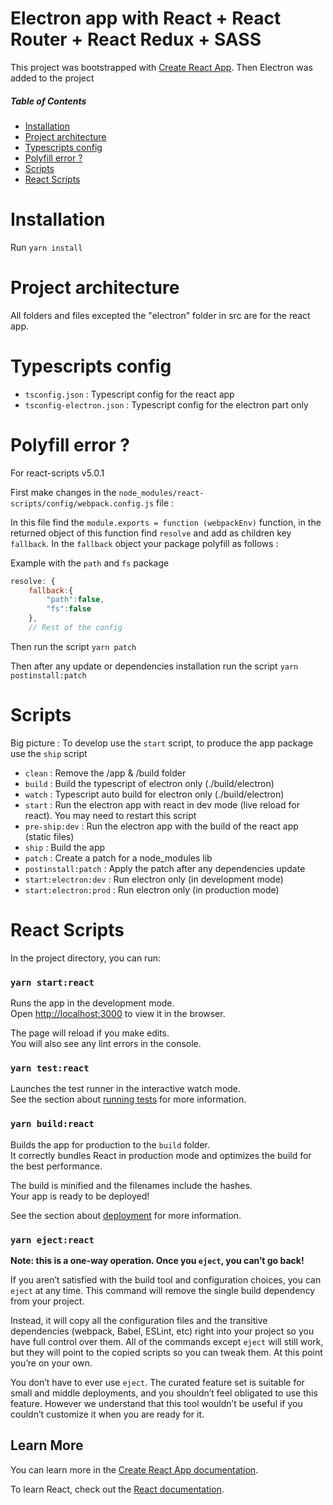 # Electron app with React + React Router + React Redux + SASS

This project was bootstrapped with [Create React App](https://github.com/facebook/create-react-app). Then Electron was added to the project

##### Table of Contents
- [Installation](#Installation)
- [Project architecture](#Project-architecture)
- [Typescripts config](#Typescripts-config)
- [Polyfill error ?](#polyfill-error-)
- [Scripts](#Scripts)
- [React Scripts](#React-Scripts)


# Installation 

Run `yarn install`

# Project architecture

All folders and files excepted the "electron" folder in src are for the react app.

# Typescripts config

- `tsconfig.json` : Typescript config for the react app
- `tsconfig-electron.json` : Typescript config for the electron part only


# Polyfill error ?

For react-scripts v5.0.1

First make changes in the `node_modules/react-scripts/config/webpack.config.js` file :

In this file find the `module.exports = function (webpackEnv)` function, in the returned object of this function find `resolve` and add as children key `fallback`. In the `fallback` object your package polyfill as follows :

Example with the `path` and `fs` package
```javascript
resolve: {
    fallback:{
        "path":false,
        "fs":false
    },
    // Rest of the config
```

Then run the script `yarn patch`

Then after any update or dependencies installation run the script `yarn postinstall:patch`

# Scripts

Big picture : To develop use the `start` script, to produce the app package use the `ship` script

- `clean` : Remove the /app & /build folder
- `build` : Build the typescript of electron only (./build/electron)
- `watch` : Typescript auto build for electron only (./build/electron)
- `start` : Run the electron app with react in dev mode (live reload for react). You may need to restart this script
- `pre-ship:dev` : Run the electron app with the build of the react app (static files)
- `ship` : Build the app
- `patch` : Create a patch for a node_modules lib
- `postinstall:patch` : Apply the patch after any dependencies update
- `start:electron:dev` : Run electron only (in development mode)
- `start:electron:prod` : Run electron only (in production mode)

# React Scripts

In the project directory, you can run:

### `yarn start:react`

Runs the app in the development mode.\
Open [http://localhost:3000](http://localhost:3000) to view it in the browser.

The page will reload if you make edits.\
You will also see any lint errors in the console.

### `yarn test:react`

Launches the test runner in the interactive watch mode.\
See the section about [running tests](https://facebook.github.io/create-react-app/docs/running-tests) for more information.

### `yarn build:react`

Builds the app for production to the `build` folder.\
It correctly bundles React in production mode and optimizes the build for the best performance.

The build is minified and the filenames include the hashes.\
Your app is ready to be deployed!

See the section about [deployment](https://facebook.github.io/create-react-app/docs/deployment) for more information.

### `yarn eject:react`

**Note: this is a one-way operation. Once you `eject`, you can’t go back!**

If you aren’t satisfied with the build tool and configuration choices, you can `eject` at any time. This command will remove the single build dependency from your project.

Instead, it will copy all the configuration files and the transitive dependencies (webpack, Babel, ESLint, etc) right into your project so you have full control over them. All of the commands except `eject` will still work, but they will point to the copied scripts so you can tweak them. At this point you’re on your own.

You don’t have to ever use `eject`. The curated feature set is suitable for small and middle deployments, and you shouldn’t feel obligated to use this feature. However we understand that this tool wouldn’t be useful if you couldn’t customize it when you are ready for it.

## Learn More

You can learn more in the [Create React App documentation](https://facebook.github.io/create-react-app/docs/getting-started).

To learn React, check out the [React documentation](https://reactjs.org/).
